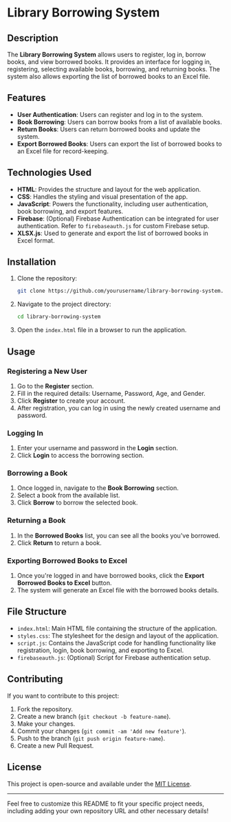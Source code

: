 # Library Borrowing System

## Description

The **Library Borrowing System** allows users to register, log in, borrow books, and view borrowed books. It provides an interface for logging in, registering, selecting available books, borrowing, and returning books. The system also allows exporting the list of borrowed books to an Excel file.

## Features

- **User Authentication**: Users can register and log in to the system.
- **Book Borrowing**: Users can borrow books from a list of available books.
- **Return Books**: Users can return borrowed books and update the system.
- **Export Borrowed Books**: Users can export the list of borrowed books to an Excel file for record-keeping.

## Technologies Used

- **HTML**: Provides the structure and layout for the web application.
- **CSS**: Handles the styling and visual presentation of the app.
- **JavaScript**: Powers the functionality, including user authentication, book borrowing, and export features.
- **Firebase**: (Optional) Firebase Authentication can be integrated for user authentication. Refer to `firebaseauth.js` for custom Firebase setup.
- **XLSX.js**: Used to generate and export the list of borrowed books in Excel format.

## Installation

1. Clone the repository:

    ```bash
    git clone https://github.com/yourusername/library-borrowing-system.git
    ```

2. Navigate to the project directory:

    ```bash
    cd library-borrowing-system
    ```

3. Open the `index.html` file in a browser to run the application.

## Usage

### Registering a New User
1. Go to the **Register** section.
2. Fill in the required details: Username, Password, Age, and Gender.
3. Click **Register** to create your account.
4. After registration, you can log in using the newly created username and password.

### Logging In
1. Enter your username and password in the **Login** section.
2. Click **Login** to access the borrowing section.

### Borrowing a Book
1. Once logged in, navigate to the **Book Borrowing** section.
2. Select a book from the available list.
3. Click **Borrow** to borrow the selected book.

### Returning a Book
1. In the **Borrowed Books** list, you can see all the books you've borrowed.
2. Click **Return** to return a book.

### Exporting Borrowed Books to Excel
1. Once you're logged in and have borrowed books, click the **Export Borrowed Books to Excel** button.
2. The system will generate an Excel file with the borrowed books details.

## File Structure

- `index.html`: Main HTML file containing the structure of the application.
- `styles.css`: The stylesheet for the design and layout of the application.
- `script.js`: Contains the JavaScript code for handling functionality like registration, login, book borrowing, and exporting to Excel.
- `firebaseauth.js`: (Optional) Script for Firebase authentication setup.

## Contributing

If you want to contribute to this project:

1. Fork the repository.
2. Create a new branch (`git checkout -b feature-name`).
3. Make your changes.
4. Commit your changes (`git commit -am 'Add new feature'`).
5. Push to the branch (`git push origin feature-name`).
6. Create a new Pull Request.

## License

This project is open-source and available under the [MIT License](LICENSE).

---

Feel free to customize this README to fit your specific project needs, including adding your own repository URL and other necessary details!
